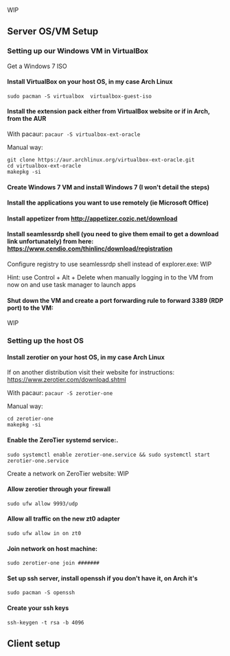 WIP

## Server OS/VM Setup

### Setting up our Windows VM in VirtualBox

Get a Windows 7 ISO

#### Install VirtualBox on your host OS, in my case Arch Linux
`sudo pacman -S virtualbox  virtualbox-guest-iso`

#### Install the extension pack either from VirtualBox website or if in Arch, from the AUR

With pacaur:
`pacaur -S virtualbox-ext-oracle`

Manual way:
```sudo pacman -S git
git clone https://aur.archlinux.org/virtualbox-ext-oracle.git
cd virtualbox-ext-oracle
makepkg -si
```

#### Create Windows 7 VM and install Windows 7 (I won't detail the steps)
#### Install the applications you want to use remotely (ie Microsoft Office)
#### Install appetizer from http://appetizer.cozic.net/download
#### Install seamlessrdp shell (you need to give them email to get a download link unfortunately) from here: https://www.cendio.com/thinlinc/download/registration

Configure registry to use seamlessrdp shell instead of explorer.exe:
WIP

Hint: use Control + Alt + Delete when manually logging in to the VM from now on and use task manager to launch apps

#### Shut down the VM and create a port forwarding rule to forward 3389 (RDP port) to the VM:
WIP


### Setting up the host OS

#### Install zerotier on your host OS, in my case Arch Linux
If on another distribution visit their website for instructions: https://www.zerotier.com/download.shtml

With pacaur:
`pacaur -S zerotier-one`

Manual way:
```git clone https://aur.archlinux.org/zerotier-one.git
cd zerotier-one
makepkg -si
```

#### Enable the ZeroTier systemd service:.

`sudo systemctl enable zerotier-one.service && sudo systemctl start zerotier-one.service`

Create a network on ZeroTier website:
WIP

#### Allow zerotier through your firewall

`sudo ufw allow 9993/udp`

#### Allow all traffic on the new zt0 adapter

`sudo ufw allow in on zt0`

#### Join network on host machine:

`sudo zerotier-one join #######`

#### Set up ssh server, install openssh if you don't have it, on Arch it's

`sudo pacman -S openssh`

#### Create your ssh keys

`ssh-keygen -t rsa -b 4096`


## Client setup
